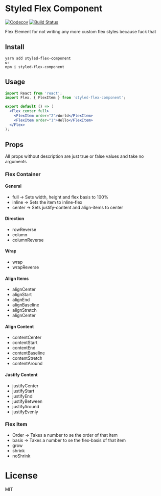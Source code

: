 # Styled Flex Component

[![Codecov](https://codecov.io/gh/SaraVieira/styled-flex-component/branch/master/graph/badge.svg)](https://codecov.io/gh/SaraVieira/styled-flex-component) [![Build Status](https://travis-ci.org/SaraVieira/styled-flex-component.svg)](https://travis-ci.org/SaraVieira/styled-flex-component)

Flex Element for not writing any more custom flex styles because fuck that

## Install

```
yarn add styled-flex-component
or
npm i styled-flex-component
```

## Usage

```jsx
import React from 'react';
import Flex, { FlexItem } from 'styled-flex-component';

export default () => (
  <Flex center full>
    <FlexItem order="2">World</FlexItem>
    <FlexItem order="1">Hello</FlexItem>
  </Flex>
);
```

## Props

All props without description are just true or false values and take no arguments

### Flex Container

#### General

* full -> Sets width, height and flex basis to 100%
* inline -> Sets the item to inline-flex
* center -> Sets justify-content and align-items to center

#### Direction

* rowReverse
* column
* columnReverse

#### Wrap

* wrap
* wrapReverse

#### Align Items

* alignCenter
* alignStart
* alignEnd
* alignBaseline
* alignStretch
* alignCenter

#### Align Content

* contentCenter
* contentStart
* contentEnd
* contentBaseline
* contentStretch
* contentAround

#### Justify Content

* justifyCenter
* justifyStart
* justifyEnd
* justifyBetween
* justifyAround
* justifyEvenly

### Flex Item

* Order -> Takes a number to se the order of that item
* basis -> Takes a number to se the flex-basis of that item
* grow
* shrink
* noShrink

# License

MIT
